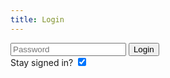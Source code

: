 ```yaml
---
title: Login
---
```


<input type="password" id="password" placeholder="Password" /> 
<button id="loginbutton">Login</button> <br />
<span id="message"></span>
Stay signed in? 
<input type="checkbox" checked id="staysignedin" />

<script type="text/javascript">
	registerFunction(function() {
		$("#loginbutton").onclick = function() {
			var password = $("#password").value;
			if ($("#staysignedin").checked) {
				localStorage.password = password;
			}
			if (getAuth(password)) {
				// redirect to previous page
				location.href = location.search.split("=")[1] || "/"; 	
			} else {
				$("#message").style.display = "block";
				$("#message").innerHTML = "Password incorrect.";
			}
		};

		$("#password").onkeypress = function(e) {
			if (e.keyCode === 13) {
				$("#loginbutton").click();
			}
		};
	 });
</script>

